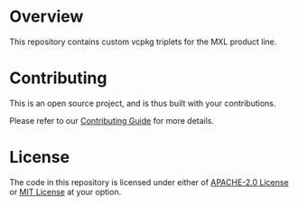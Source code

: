 # Overview

This repository contains custom vcpkg triplets for the MXL product line.

# Contributing

This is an open source project, and is thus built with your contributions.

Please refer to our [Contributing Guide](CONTRIBUTING.md) for more details.

# License

The code in this repository is licensed under either of [APACHE-2.0 License](LICENSE-APACHE) or [MIT License](LICENSE-MIT) at your option.
